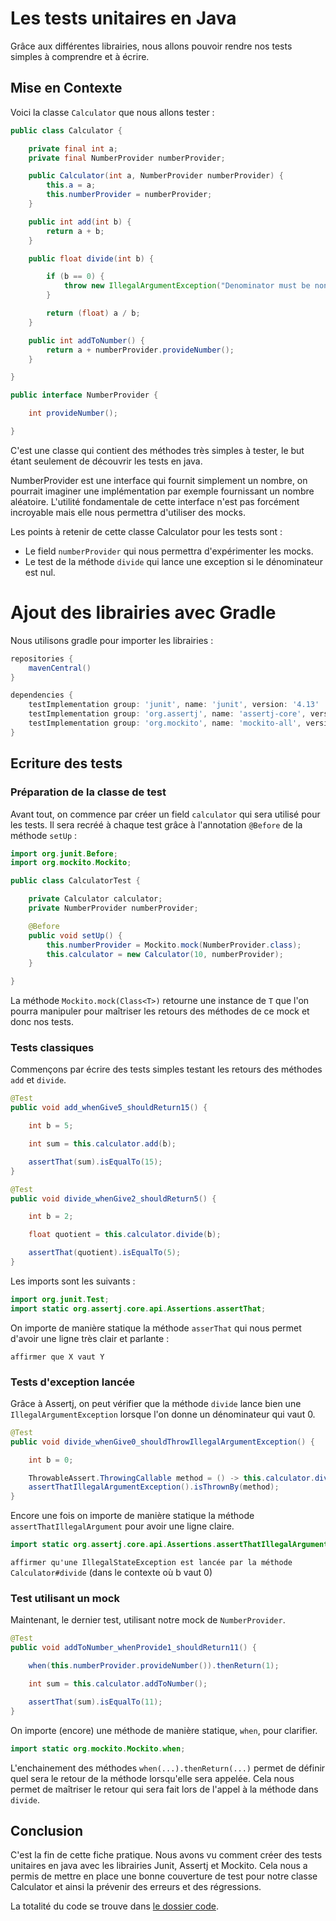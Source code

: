 # Les tests unitaires en Java

Grâce aux différentes librairies, nous allons pouvoir rendre nos tests simples à comprendre et à écrire.

## Mise en Contexte

Voici la classe `Calculator` que nous allons tester :

```java
public class Calculator {

    private final int a;
    private final NumberProvider numberProvider;

    public Calculator(int a, NumberProvider numberProvider) {
        this.a = a;
        this.numberProvider = numberProvider;
    }

    public int add(int b) {
        return a + b;
    }

    public float divide(int b) {

        if (b == 0) {
            throw new IllegalArgumentException("Denominator must be non null.");
        }

        return (float) a / b;
    }

    public int addToNumber() {
        return a + numberProvider.provideNumber();
    }

}

public interface NumberProvider {

    int provideNumber();

}
```

C'est une classe qui contient des méthodes très simples à tester, le but étant seulement de découvrir les tests en java.

NumberProvider est une interface qui fournit simplement un nombre, on pourrait imaginer une implémentation par exemple fournissant un nombre aléatoire.
L'utilité fondamentale de cette interface n'est pas forcément incroyable mais elle nous permettra d'utiliser des mocks.

Les points à retenir de cette classe Calculator pour les tests sont :

 - Le field `numberProvider` qui nous permettra d'expérimenter les mocks.
 - Le test de la méthode `divide` qui lance une exception si le dénominateur est nul.

# Ajout des librairies avec Gradle

Nous utilisons gradle pour importer les librairies :

```groovy
repositories {
    mavenCentral()
}

dependencies {
    testImplementation group: 'junit', name: 'junit', version: '4.13'
    testImplementation group: 'org.assertj', name: 'assertj-core', version: '3.16.1'
    testImplementation group: 'org.mockito', name: 'mockito-all', version: '2.0.2-beta'
}
```

## Ecriture des tests

### Préparation de la classe de test

Avant tout, on commence par créer un field `calculator` qui sera utilisé pour les tests. Il sera recréé à chaque test grâce à l'annotation `@Before` de la méthode `setUp` :

```java
import org.junit.Before;
import org.mockito.Mockito;

public class CalculatorTest {

    private Calculator calculator;
    private NumberProvider numberProvider;

    @Before
    public void setUp() {
        this.numberProvider = Mockito.mock(NumberProvider.class);
        this.calculator = new Calculator(10, numberProvider);
    }

}
```

La méthode `Mockito.mock(Class<T>)` retourne une instance de `T` que l'on pourra manipuler pour maîtriser les retours des méthodes de ce mock et donc nos tests.

### Tests classiques

Commençons par écrire des tests simples testant les retours des méthodes `add` et `divide`. 

```java
@Test
public void add_whenGive5_shouldReturn15() {

    int b = 5;

    int sum = this.calculator.add(b);

    assertThat(sum).isEqualTo(15);
}

@Test
public void divide_whenGive2_shouldReturn5() {

    int b = 2;

    float quotient = this.calculator.divide(b);

    assertThat(quotient).isEqualTo(5);
}
```

Les imports sont les suivants :

```java
import org.junit.Test;
import static org.assertj.core.api.Assertions.assertThat;
```

On importe de manière statique la méthode `asserThat` qui nous permet d'avoir une ligne très clair et parlante :

`affirmer que X vaut Y`

### Tests d'exception lancée

Grâce à Assertj, on peut vérifier que la méthode `divide` lance bien une `IllegalArgumentException` lorsque l'on donne un dénominateur qui vaut 0.

```java
@Test
public void divide_whenGive0_shouldThrowIllegalArgumentException() {

    int b = 0;

    ThrowableAssert.ThrowingCallable method = () -> this.calculator.divide(b);
    assertThatIllegalArgumentException().isThrownBy(method);
}
```

Encore une fois on importe de manière statique la méthode `assertThatIllegalArgument` pour avoir une ligne claire.

```java
import static org.assertj.core.api.Assertions.assertThatIllegalArgumentException;
```

`affirmer qu'une IllegalStateException est lancée par la méthode Calculator#divide`  (dans le contexte où b vaut 0)

### Test utilisant un mock

Maintenant, le dernier test, utilisant notre mock de `NumberProvider`.

```java
@Test
public void addToNumber_whenProvide1_shouldReturn11() {

    when(this.numberProvider.provideNumber()).thenReturn(1);

    int sum = this.calculator.addToNumber();

    assertThat(sum).isEqualTo(11);
}
```

On importe (encore) une méthode de manière statique, `when`, pour clarifier.

```java
import static org.mockito.Mockito.when;
```

L'enchainement des méthodes `when(...).thenReturn(...)` permet de définir quel sera le retour de la méthode lorsqu'elle sera appelée. Cela nous permet de maîtriser le retour qui sera fait lors de l'appel à la méthode dans `divide`.

## Conclusion

C'est la fin de cette fiche pratique. Nous avons vu comment créer des tests unitaires en java avec les librairies Junit, Assertj et Mockito. Cela nous a permis de mettre en place une bonne couverture de test pour notre classe Calculator et ainsi la prévenir des erreurs et des régressions.

La totalité du code se trouve dans [le dossier code](../code).

